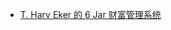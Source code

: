 - [T. Harv Eker 的 6 Jar 财富管理系统](https://readingraphics.com/the-6-jar-wealth-management-system-by-t-harv-eker/)